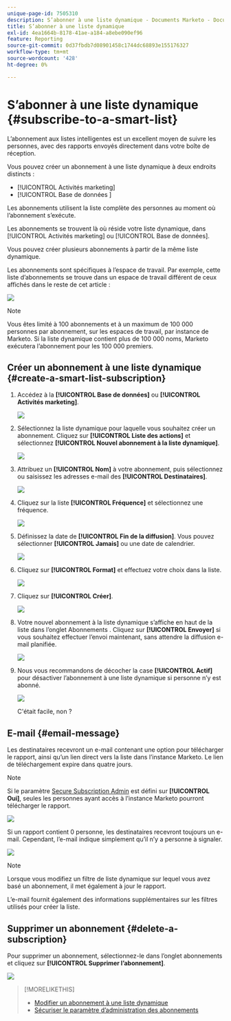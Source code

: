 ```yaml
---
unique-page-id: 7505310
description: S’abonner à une liste dynamique - Documents Marketo - Documentation du produit
title: S’abonner à une liste dynamique
exl-id: 4ea1664b-8178-41ae-a184-a8ebe090ef96
feature: Reporting
source-git-commit: 0d37fbdb7d08901458c1744dc68893e155176327
workflow-type: tm+mt
source-wordcount: '428'
ht-degree: 0%

---
```


# S’abonner à une liste dynamique {#subscribe-to-a-smart-list}

L’abonnement aux listes intelligentes est un excellent moyen de suivre les personnes, avec des rapports envoyés directement dans votre boîte de réception.

Vous pouvez créer un abonnement à une liste dynamique à deux endroits distincts :

* [!UICONTROL Activités marketing]
* [!UICONTROL  Base de données ]

Les abonnements utilisent la liste complète des personnes au moment où l’abonnement s’exécute.

Les abonnements se trouvent là où réside votre liste dynamique, dans [!UICONTROL Activités marketing] ou [!UICONTROL Base de données].

Vous pouvez créer plusieurs abonnements à partir de la même liste dynamique.

Les abonnements sont spécifiques à l’espace de travail. Par exemple, cette liste d’abonnements se trouve dans un espace de travail différent de ceux affichés dans le reste de cet article :

![](assets/one.png)

>[!NOTE]
>
>Vous êtes limité à 100 abonnements et à un maximum de 100 000 personnes par abonnement, sur les espaces de travail, par instance de Marketo. Si la liste dynamique contient plus de 100 000 noms, Marketo exécutera l’abonnement pour les 100 000 premiers.

## Créer un abonnement à une liste dynamique {#create-a-smart-list-subscription}

1. Accédez à la **[!UICONTROL Base de données]** ou **[!UICONTROL Activités marketing]**.

   ![](assets/db.png)

1. Sélectionnez la liste dynamique pour laquelle vous souhaitez créer un abonnement. Cliquez sur **[!UICONTROL Liste des actions]** et sélectionnez **[!UICONTROL Nouvel abonnement à la liste dynamique]**.

   ![](assets/three.png)

1. Attribuez un **[!UICONTROL Nom]** à votre abonnement, puis sélectionnez ou saisissez les adresses e-mail des **[!UICONTROL Destinataires]**.

   ![](assets/image2015-9-14-13-3a18-3a38.png)

1. Cliquez sur la liste **[!UICONTROL Fréquence]** et sélectionnez une fréquence.

   ![](assets/image2015-9-14-13-3a21-3a21.png)

1. Définissez la date de **[!UICONTROL Fin de la diffusion]**. Vous pouvez sélectionner **[!UICONTROL Jamais]** ou une date de calendrier.

   ![](assets/image2015-9-14-13-3a23-3a37.png)

1. Cliquez sur **[!UICONTROL Format]** et effectuez votre choix dans la liste.

   ![](assets/image2015-9-14-13-3a25-3a25.png)

1. Cliquez sur **[!UICONTROL Créer]**.

   ![](assets/image2015-9-11-15-3a58-3a4.png)

1. Votre nouvel abonnement à la liste dynamique s’affiche en haut de la liste dans l’onglet Abonnements . Cliquez sur **[!UICONTROL Envoyer]** si vous souhaitez effectuer l’envoi maintenant, sans attendre la diffusion e-mail planifiée.

   ![](assets/eight.png)

1. Nous vous recommandons de décocher la case **[!UICONTROL Actif]** pour désactiver l’abonnement à une liste dynamique si personne n’y est abonné.

   ![](assets/nine.png)

   C&#39;était facile, non ?

## E-mail {#email-message}

Les destinataires recevront un e-mail contenant une option pour télécharger le rapport, ainsi qu’un lien direct vers la liste dans l’instance Marketo. Le lien de téléchargement expire dans quatre jours.

>[!NOTE]
>
>Si le paramètre [Secure Subscription Admin](/help/marketo/product-docs/reporting/basic-reporting/report-subscriptions/secure-the-subscription-admin-setting.md) est défini sur **[!UICONTROL Oui]**, seules les personnes ayant accès à l’instance Marketo pourront télécharger le rapport.

![](assets/image2015-4-17-15-3a46-3a47.png)

Si un rapport contient 0 personne, les destinataires recevront toujours un e-mail. Cependant, l’e-mail indique simplement qu’il n’y a personne à signaler.

![](assets/image2015-4-17-16-3a11-3a8.png)

>[!NOTE]
>
>Lorsque vous modifiez un filtre de liste dynamique sur lequel vous avez basé un abonnement, il met également à jour le rapport.

L’e-mail fournit également des informations supplémentaires sur les filtres utilisés pour créer la liste.

## Supprimer un abonnement {#delete-a-subscription}

Pour supprimer un abonnement, sélectionnez-le dans l’onglet abonnements et cliquez sur **[!UICONTROL Supprimer l’abonnement]**.

![](assets/twelve.png)

>[!MORELIKETHIS]
>
>* [Modifier un abonnement à une liste dynamique](/help/marketo/product-docs/reporting/basic-reporting/report-subscriptions/edit-a-smart-list-subscription.md)
>* [Sécuriser le paramètre d’administration des abonnements](/help/marketo/product-docs/reporting/basic-reporting/report-subscriptions/secure-the-subscription-admin-setting.md)
